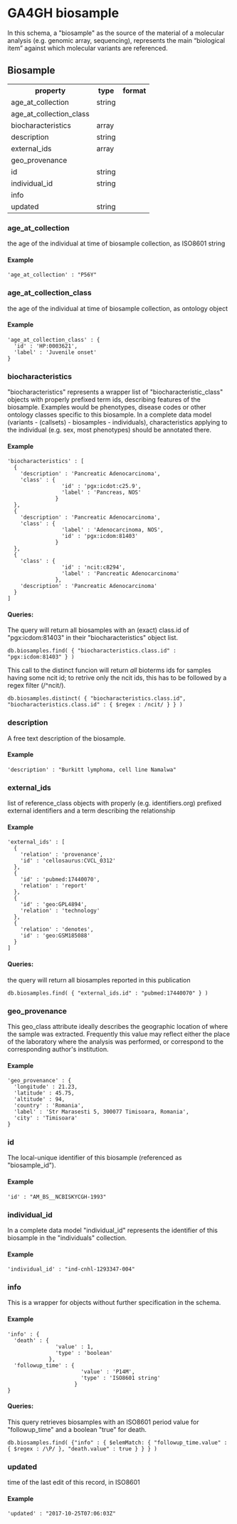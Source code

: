 # GA4GH __biosample__  

In this schema, a "biosample" as the source of the material of a molecular analysis (e.g. genomic array, sequencing), represents the main “biological item” against which molecular variants are referenced.

## Biosample

<table>
<tr>
  <th>property</th>
  <th>type</th>
  <th>format</th>
</tr>
<tr>
  <td>age_at_collection</td>
  <td>string</td>
  <td></td>
</tr>
<tr>
  <td>age_at_collection_class</td>
  <td></td>
  <td></td>
</tr>
<tr>
  <td>biocharacteristics</td>
  <td>array</td>
  <td></td>
</tr>
<tr>
  <td>description</td>
  <td>string</td>
  <td></td>
</tr>
<tr>
  <td>external_ids</td>
  <td>array</td>
  <td></td>
</tr>
<tr>
  <td>geo_provenance</td>
  <td></td>
  <td></td>
</tr>
<tr>
  <td>id</td>
  <td>string</td>
  <td></td>
</tr>
<tr>
  <td>individual_id</td>
  <td>string</td>
  <td></td>
</tr>
<tr>
  <td>info</td>
  <td></td>
  <td></td>
</tr>
<tr>
  <td>updated</td>
  <td>string</td>
  <td></td>
</tr>
</table>

### age_at_collection

the age of the individual at time of biosample collection, as ISO8601 string

#### Example

```
'age_at_collection' : "P56Y"
```
### age_at_collection_class

the age of the individual at time of biosample collection, as ontology object

#### Example

```
'age_at_collection_class' : {
  'id' : 'HP:0003621',
  'label' : 'Juvenile onset'
}
```
### biocharacteristics

"biocharacteristics" represents a wrapper list of "biocharacteristic_class" objects with properly prefixed term ids, describing features of the biosample.
Examples would be phenotypes, disease codes or other ontology classes specific to this biosample. In a complete data model (variants - (callsets) - biosamples - individuals), characteristics applying to the individual (e.g. sex, most phenotypes) should be annotated there.


#### Example

```
'biocharacteristics' : [
  {
    'description' : 'Pancreatic Adenocarcinoma',
    'class' : {
                 'id' : 'pgx:icdot:c25.9',
                 'label' : 'Pancreas, NOS'
               }
  },
  {
    'description' : 'Pancreatic Adenocarcinoma',
    'class' : {
                 'label' : 'Adenocarcinoma, NOS',
                 'id' : 'pgx:icdom:81403'
               }
  },
  {
    'class' : {
                 'id' : 'ncit:c8294',
                 'label' : 'Pancreatic Adenocarcinoma'
               },
    'description' : 'Pancreatic Adenocarcinoma'
  }
]
```

#### Queries:
The query will return all biosamples with an (exact) class.id of "pgx:icdom:81403" in their "biocharacteristics" object list.

```
db.biosamples.find( { "biocharacteristics.class.id" : "pgx:icdom:81403" } )
```

This call to the distinct funcion will return *all* bioterms ids for samples having some ncit id; to retrive only the ncit ids, this has to be followed by a regex filter (/^ncit/).

```
db.biosamples.distinct( { "biocharacteristics.class.id", "biocharacteristics.class.id" : { $regex : /ncit/ } } )
```
### description

A free text description of the biosample.

#### Example

```
'description' : "Burkitt lymphoma, cell line Namalwa"
```
### external_ids

list of reference_class objects with properly (e.g. identifiers.org) prefixed external identifiers and a term describing the relationship

#### Example

```
'external_ids' : [
  {
    'relation' : 'provenance',
    'id' : 'cellosaurus:CVCL_0312'
  },
  {
    'id' : 'pubmed:17440070',
    'relation' : 'report'
  },
  {
    'id' : 'geo:GPL4894',
    'relation' : 'technology'
  },
  {
    'relation' : 'denotes',
    'id' : 'geo:GSM185088'
  }
]
```

#### Queries:
the query will return all biosamples reported in this publication
```
db.biosamples.find( { "external_ids.id" : "pubmed:17440070" } )
```
### geo_provenance

This geo_class attribute ideally describes the geographic location of where the sample was extracted.
Frequently this value may reflect either the place of the laboratory where the analysis was performed, or correspond to the corresponding author's institution.


#### Example

```
'geo_provenance' : {
  'longitude' : 21.23,
  'latitude' : 45.75,
  'altitude' : 94,
  'country' : 'Romania',
  'label' : 'Str Marasesti 5, 300077 Timisoara, Romania',
  'city' : 'Timisoara'
}
```
### id

The local-unique identifier of this biosample (referenced as "biosample_id").

#### Example

```
'id' : "AM_BS__NCBISKYCGH-1993"
```
### individual_id

In a complete data model "individual_id" represents the identifier of this biosample in the "individuals" collection.


#### Example

```
'individual_id' : "ind-cnhl-1293347-004"
```
### info

This is a wrapper for objects without further specification in the schema.


#### Example

```
'info' : {
  'death' : {
               'value' : 1,
               'type' : 'boolean'
             },
  'followup_time' : {
                       'value' : 'P14M',
                       'type' : 'ISO8601 string'
                     }
}
```

#### Queries:
This query retrieves biosamples with an ISO8601 period value for "followup_time" and a boolean "true" for death.

```
db.biosamples.find( {"info" : { $elemMatch: { "followup_time.value" : { $regex : /\P/ }, "death.value" : true } } } )
```
### updated

time of the last edit of this record, in ISO8601

#### Example

```
'updated' : "2017-10-25T07:06:03Z"
```
